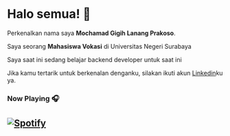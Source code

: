 # Halo semua! 👋

Perkenalkan nama saya **Mochamad Gigih Lanang Prakoso**.

Saya seorang **Mahasiswa Vokasi** di Universitas Negeri Surabaya

Saya saat ini sedang belajar backend developer untuk saat ini


Jika kamu tertarik untuk berkenalan denganku, silakan ikuti akun [Linkedin](https://www.linkedin.com/in/gigih-lanang/)ku ya.
### Now Playing 🎧

[![Spotify](https://github-readme-remake.vercel.app/api/spotify)](https://open.spotify.com/user/31avorxfq5uiaggpmbm3e2ud7wta)
<br/>
---
